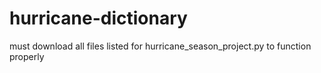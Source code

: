 # hurricane-dictionary

must download all files listed for hurricane_season_project.py to function properly
